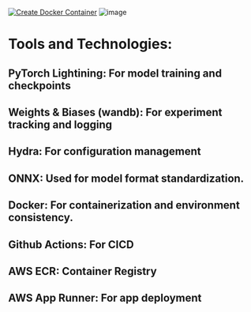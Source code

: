 [![Create Docker Container](https://github.com/jithsg/MLOps-Project/actions/workflows/main.yml/badge.svg)](https://github.com/jithsg/MLOps-Project/actions/workflows/main.yml)
![image](https://github.com/jithsg/MLOps-Project/assets/135303624/de84d5d8-2166-4f76-90f9-9c53ba996a35)
# Tools and Technologies:
## PyTorch Lightining: For model training and checkpoints
## Weights & Biases (wandb): For experiment tracking and logging
## Hydra: For configuration management
## ONNX: Used for model format standardization.
## Docker: For containerization and environment consistency.
## Github Actions: For CICD
## AWS ECR: Container Registry
## AWS App Runner: For app deployment
